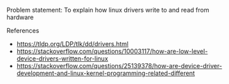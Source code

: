 

Problem statement: To explain how linux drivers write to and read from hardware


References

- https://tldp.org/LDP/tlk/dd/drivers.html
- https://stackoverflow.com/questions/10003117/how-are-low-level-device-drivers-written-for-linux
- https://stackoverflow.com/questions/25139378/how-are-device-driver-development-and-linux-kernel-programming-related-different
